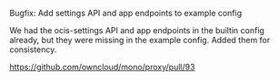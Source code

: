 Bugfix: Add settings API and app endpoints to example config

We had the ocis-settings API and app endpoints in the builtin config already, but they were missing in the example
config. Added them for consistency.

https://github.com/owncloud/mono/proxy/pull/93
